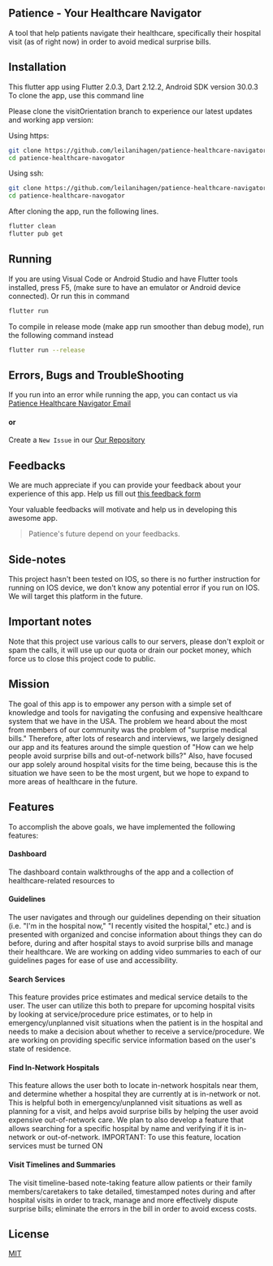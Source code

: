 ## Patience - Your Healthcare Navigator

A tool that help patients navigate their healthcare, specifically their hospital visit (as of right now) in order to avoid medical surprise bills.

## Installation

This flutter app using Flutter 2.0.3, Dart 2.12.2, Android SDK version 30.0.3
To clone the app, use this command line

Please clone the visitOrientation branch to experience our latest updates and working app version:

Using https:

```bash
git clone https://github.com/leilanihagen/patience-healthcare-navigator.git
cd patience-healthcare-navogator
```

Using ssh:

```bash
git clone https://github.com/leilanihagen/patience-healthcare-navigator.git
cd patience-healthcare-navogator
```

After cloning the app, run the following lines.

```bash
flutter clean
flutter pub get
```

## Running

If you are using Visual Code or Android Studio and have Flutter tools installed, press F5, (make sure to have an emulator or Android device connected).
Or run this in command

```bash
flutter run
```

To compile in release mode (make app run smoother than debug mode), run the following command instead

```bash
flutter run --release
```

## Errors, Bugs and TroubleShooting

If you run into an error while running the app, you can contact us via [Patience Healthcare Navigator Email](patiencehealthcarenavi@gmail.com)

#### or

Create a `New Issue` in our [Our Repository](https://github.com/leilanihagen/patience-healthcare-navigator/issues)

## Feedbacks

We are much appreciate if you can provide your feedback about your experience of this app. Help us fill out [this feedback form](https://docs.google.com/forms/d/e/1FAIpQLSdY0JrIfUcmTRSx81xKdcH3YwXAQcSmUi9lYg9xVIRE3-2rjg/viewform?usp=sf_link)

Your valuable feedbacks will motivate and help us in developing this awesome app.

> Patience's future depend on your feedbacks.

## Side-notes

This project hasn't been tested on IOS, so there is no further instruction for running on IOS device, we don't know any potential error if you run on IOS. We will target this platform in the future.

## Important notes

Note that this project use various calls to our servers, please don't exploit or spam the calls, it will use up our quota or drain our pocket money, which force us to close this project code to public.

## Mission

The goal of this app is to empower any person with a simple set of knowledge and tools for navigating the confusing and expensive healthcare system that we have in the USA. The problem we heard about the most from members of our community was the problem of "surprise medical bills." Therefore, after lots of research and interviews, we largely designed our app and its features around the simple question of "How can we help people avoid surprise bills and out-of-network bills?" Also, have focused our app solely around hospital visits for the time being, because this is the situation we have seen to be the most urgent, but we hope to expand to more areas of healthcare in the future.

## Features

To accomplish the above goals, we have implemented the following features:

#### Dashboard

The dashboard contain walkthroughs of the app and a collection of healthcare-related resources to

#### Guidelines

The user navigates and through our guidelines depending on their situation (i.e. "I'm in the hospital now," "I recently visited the hospital," etc.) and is presented with organized and concise information about things they can do before, during and after hospital stays to avoid surprise bills and manage their healthcare. We are working on adding video summaries to each of our guidelines pages for ease of use and accessibility.

#### Search Services

This feature provides price estimates and medical service details to the user. The user can utilize this both to prepare for upcoming hospital visits by looking at service/procedure price estimates, or to help in emergency/unplanned visit situations when the patient is in the hospital and needs to make a decision about whether to receive a service/procedure. We are working on providing specific service information based on the user's state of residence.

#### Find In-Network Hospitals

This feature allows the user both to locate in-network hospitals near them, and determine whether a hospital they are currently at is in-network or not. This is helpful both in emergency/unplanned visit situations as well as planning for a visit, and helps avoid surprise bills by helping the user avoid expensive out-of-network care. We plan to also develop a feature that allows searching for a specific hospital by name and verifying if it is in-network or out-of-network. IMPORTANT: To use this feature, location services must be turned ON

#### Visit Timelines and Summaries

The visit timeline-based note-taking feature allow patients or their family members/caretakers to take detailed, timestamped notes during and after hospital visits in order to track, manage and more effectively dispute surprise bills; eliminate the errors in the bill in order to avoid excess costs.

## License

[MIT](https://choosealicense.com/licenses/mit/)
